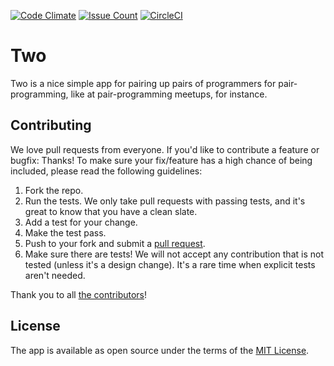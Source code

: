 [![Code Climate](https://codeclimate.com/github/devinrm/two/badges/gpa.svg)](https://codeclimate.com/github/devinrm/two)
[![Issue Count](https://codeclimate.com/github/devinrm/two/badges/issue_count.svg)](https://codeclimate.com/github/devinrm/two)
[![CircleCI](https://circleci.com/gh/devinrm/two/tree/master.svg?style=svg)](https://circleci.com/gh/devinrm/two/tree/master)

# Two

Two is a nice simple app for pairing up pairs of programmers for pair-programming,
like at pair-programming meetups, for instance.

## Contributing

We love pull requests from everyone. If you'd like to contribute a feature or
bugfix: Thanks! To make sure your fix/feature has a high chance of being included,
please read the following guidelines:

1. Fork the repo.
2. Run the tests. We only take pull requests with passing tests, and it's great to
know that you have a clean slate.
3. Add a test for your change.
4. Make the test pass.
5. Push to your fork and submit a [pull request](https://github.com/devinrm/two/compare/).
6. Make sure there are tests! We will not accept any contribution that is not tested (unless it's a design change).
   It's a rare time when explicit tests aren't needed.

Thank you to all [the contributors](https://github.com/devinrm/two/graphs/contributors)!

## License
The app is available as open source under the terms of the [MIT License](http://opensource.org/licenses/MIT).
